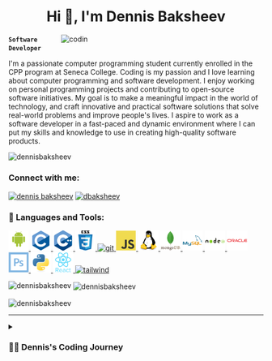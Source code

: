 <h1 align="center">Hi 👋, I'm Dennis Baksheev</h1>
<image align="right" alt="codin"g width="400" img src="https://cdn.dribbble.com/users/1059583/screenshots/4171367/coding-freak.gif"> 

**`Software Developer`**

I'm a passionate computer programming student currently enrolled in the CPP program at Seneca College. Coding is my passion and I love learning about computer programming and software development. I enjoy working on personal programming projects and contributing to open-source software initiatives. My goal is to make a meaningful impact in the world of technology, and craft innovative and practical software solutions that solve real-world problems and improve people's lives. I aspire to work as a software developer in a fast-paced and dynamic environment where I can put my skills and knowledge to use in creating high-quality software products. 


<p align="left"> <img src="https://komarev.com/ghpvc/?username=dennisbaksheev&label=Profile%20views&color=0e75b6&style=flat" alt="dennisbaksheev" /> </p>

<h3 align="left">Connect with me:</h3>
<p align="left">
<a href="https://www.linkedin.com/in/dennis-baksheev-330861215/" target="blank"><img align="center" src="https://raw.githubusercontent.com/rahuldkjain/github-profile-readme-generator/master/src/images/icons/Social/linked-in-alt.svg" alt="dennis baksheev" height="30" width="40" /></a>
<a href="https://www.leetcode.com/dbaksheev" target="blank"><img align="center" src="https://raw.githubusercontent.com/rahuldkjain/github-profile-readme-generator/master/src/images/icons/Social/leet-code.svg" alt="dbaksheev" height="30" width="40" /></a>
</p>

<h3 align="left">🧰 Languages and Tools:</h3>
<p align="left"> <a href="https://developer.android.com" target="_blank" rel="noreferrer"> <img src="https://raw.githubusercontent.com/devicons/devicon/master/icons/android/android-original-wordmark.svg" alt="android" width="40" height="40"/> </a> <a href="https://www.cprogramming.com/" target="_blank" rel="noreferrer"> <img src="https://raw.githubusercontent.com/devicons/devicon/master/icons/c/c-original.svg" alt="c" width="40" height="40"/> </a> <a href="https://www.w3schools.com/cpp/" target="_blank" rel="noreferrer"> <img src="https://raw.githubusercontent.com/devicons/devicon/master/icons/cplusplus/cplusplus-original.svg" alt="cplusplus" width="40" height="40"/> </a> <a href="https://www.w3schools.com/css/" target="_blank" rel="noreferrer"> <img src="https://raw.githubusercontent.com/devicons/devicon/master/icons/css3/css3-original-wordmark.svg" alt="css3" width="40" height="40"/> </a> <a href="https://git-scm.com/" target="_blank" rel="noreferrer"> <img src="https://www.vectorlogo.zone/logos/git-scm/git-scm-icon.svg" alt="git" width="40" height="40"/> </a> <a href="https://developer.mozilla.org/en-US/docs/Web/JavaScript" target="_blank" rel="noreferrer"> <img src="https://raw.githubusercontent.com/devicons/devicon/master/icons/javascript/javascript-original.svg" alt="javascript" width="40" height="40"/> </a> <a href="https://www.linux.org/" target="_blank" rel="noreferrer"> <img src="https://raw.githubusercontent.com/devicons/devicon/master/icons/linux/linux-original.svg" alt="linux" width="40" height="40"/> </a> <a href="https://www.mongodb.com/" target="_blank" rel="noreferrer"> <img src="https://raw.githubusercontent.com/devicons/devicon/master/icons/mongodb/mongodb-original-wordmark.svg" alt="mongodb" width="40" height="40"/> </a> <a href="https://www.mysql.com/" target="_blank" rel="noreferrer"> <img src="https://raw.githubusercontent.com/devicons/devicon/master/icons/mysql/mysql-original-wordmark.svg" alt="mysql" width="40" height="40"/> </a> <a href="https://nodejs.org" target="_blank" rel="noreferrer"> <img src="https://raw.githubusercontent.com/devicons/devicon/master/icons/nodejs/nodejs-original-wordmark.svg" alt="nodejs" width="40" height="40"/> </a> <a href="https://www.oracle.com/" target="_blank" rel="noreferrer"> <img src="https://raw.githubusercontent.com/devicons/devicon/master/icons/oracle/oracle-original.svg" alt="oracle" width="40" height="40"/> </a> <a href="https://www.photoshop.com/en" target="_blank" rel="noreferrer"> <img src="https://raw.githubusercontent.com/devicons/devicon/master/icons/photoshop/photoshop-line.svg" alt="photoshop" width="40" height="40"/> </a> <a href="https://www.python.org" target="_blank" rel="noreferrer"> <img src="https://raw.githubusercontent.com/devicons/devicon/master/icons/python/python-original.svg" alt="python" width="40" height="40"/> </a> <a href="https://reactjs.org/" target="_blank" rel="noreferrer"> <img src="https://raw.githubusercontent.com/devicons/devicon/master/icons/react/react-original-wordmark.svg" alt="react" width="40" height="40"/> </a> <a href="https://tailwindcss.com/" target="_blank" rel="noreferrer"> <img src="https://www.vectorlogo.zone/logos/tailwindcss/tailwindcss-icon.svg" alt="tailwind" width="40" height="40"/> </a> </p>

<p><img align="left" src="https://github-readme-stats.vercel.app/api/?username=dennisbaksheev&show_icons=true&locale=en&layout=compact" alt="dennisbaksheev" /></p>

<p>&nbsp;<img align="center" src="https://github-readme-stats.vercel.app/api?username=dennisbaksheev&show_icons=true&locale=en" alt="dennisbaksheev" /></p>

<p><img align="center" src="https://github-readme-streak-stats.herokuapp.com/?user=dennisbaksheev&" alt="dennisbaksheev" /></p>

---
<details>
 
 <summary><h3>👨‍💻 Dennis's Coding Journey</h3></summary>
  I started my coding journey as a high school student. I discovered a passion for computer programming and enrolled in free online bootcamps to learn everything I could about this programming world - code, unix, linux, theory. I continued my education at Seneca College's Computer Programming and Analysis program, where I honed my technical skills and worked on real-world projects. In my free time, I also took on side projects, using my coding skills to solve problems and build innovative solutions. I am confident in my abilities and excited for what the future holds. With my education, experience, and passion for computer programming, I am ready to tackle the toughest challenges and build solutions that will change the world.

